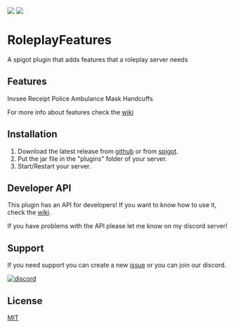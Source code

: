 [![](https://img.shields.io/github/v/release/zDoctor-Dev/RoleplayFeatures?logoColor=green)](https://github.com/zDoctor-Dev/RoleplayFeatures/releases)  [![](https://img.shields.io/badge/zdoctor.ml-%E2%9A%99%EF%B8%8F-red)](https://zdoctor.ml)
# RoleplayFeatures

A spigot plugin that adds features that a roleplay server needs

## Features

Invsee
Receipt
Police
Ambulance
Mask
Handcuffs

For more info about features check the [wiki](https://github.com/zDoctor-Dev/RoleplayFeatures/wiki/Features)

## Installation

1. Download the latest release from [github](https://github.com/zDoctor-Dev/RoleplayFeatures/releases) or from [spigot](https://www.spigotmc.org/resources/roleplayfeatures-fully-configurable-%E2%97%8F-must-have.92730/).
2. Put the jar file in the "plugins" folder of your server.
3. Start/Restart your server.

## Developer API

This plugin has an API for developers! If you want to know how to use it, check the [wiki](https://github.com/zDoctor-Dev/RoleplayFeatures/wiki/API-usage).

If you have problems with the API please let me know on my discord server!

## Support
If you need support you can create a new [issue](https://github.com/zDoctor-Dev/RoleplayFeatures/issues) or you can join our discord.


[![discord](https://i.ibb.co/8rLmkTj/discord.png)](https://discord.gg/4WwjuDgEtu)

## License
[MIT](https://choosealicense.com/licenses/mit/)
